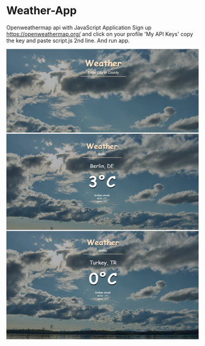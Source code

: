 # Weather-App
Openweathermap api with JavaScript Application
Sign up https://openweathermap.org/ and click on your profile 'My API Keys' copy the key and paste script.js 2nd line. And run app. 

![](https://github.com/guleremir/Weather-App/blob/main/weather-app/images/weather3.png)
![](https://github.com/guleremir/Weather-App/blob/main/weather-app/images/weather2.png)
![](https://github.com/guleremir/Weather-App/blob/main/weather-app/images/weather1.png)
